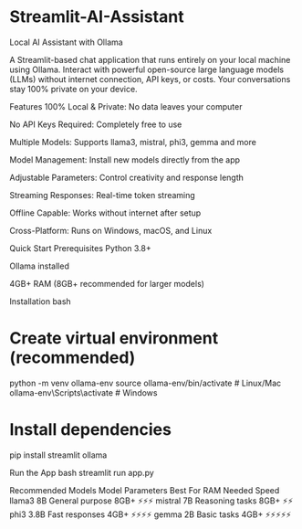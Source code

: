 # Streamlit-AI-Assistant

Local AI Assistant with Ollama

A Streamlit-based chat application that runs entirely on your local machine using Ollama. Interact with powerful open-source large language models (LLMs) without internet connection, API keys, or costs. Your conversations stay 100% private on your device.

Features
100% Local & Private: No data leaves your computer

No API Keys Required: Completely free to use

Multiple Models: Supports llama3, mistral, phi3, gemma and more

Model Management: Install new models directly from the app

Adjustable Parameters: Control creativity and response length

Streaming Responses: Real-time token streaming

Offline Capable: Works without internet after setup

Cross-Platform: Runs on Windows, macOS, and Linux


Quick Start
Prerequisites
Python 3.8+

Ollama installed

4GB+ RAM (8GB+ recommended for larger models)

Installation
bash
# Create virtual environment (recommended)
python -m venv ollama-env
source ollama-env/bin/activate  # Linux/Mac
ollama-env\Scripts\activate    # Windows

# Install dependencies
pip install streamlit ollama


Run the App
bash
streamlit run app.py


Recommended Models
Model	Parameters	Best For	RAM Needed	Speed
llama3	8B	General purpose	8GB+	⚡⚡⚡
mistral	7B	Reasoning tasks	8GB+	⚡⚡
phi3	3.8B	Fast responses	4GB+	⚡⚡⚡⚡
gemma	2B	Basic tasks	4GB+	⚡⚡⚡⚡⚡
